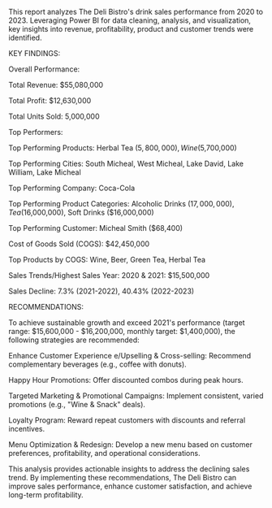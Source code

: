 This report analyzes The Deli Bistro's drink sales performance from 2020 to 2023. Leveraging Power BI for data cleaning, analysis, and visualization, key insights into revenue, profitability, product and customer trends were identified.

KEY FINDINGS:

Overall Performance:

Total Revenue: $55,080,000

Total Profit: $12,630,000

Total Units Sold: 5,000,000

Top Performers:

Top Performing Products: Herbal Tea ($5,800,000), Wine ($5,700,000)

Top Performing Cities: South Micheal, West Micheal, Lake David, Lake William, Lake Micheal

Top Performing Company: Coca-Cola

Top Performing Product Categories: Alcoholic Drinks ($17,000,000), Tea ($16,000,000), Soft Drinks ($16,000,000)

Top Performing Customer: Micheal Smith ($68,400)

Cost of Goods Sold (COGS): $42,450,000

Top Products by COGS: Wine, Beer, Green Tea, Herbal Tea

Sales Trends/Highest Sales Year: 2020 & 2021: $15,500,000

Sales Decline: 7.3% (2021-2022), 40.43% (2022-2023)

RECOMMENDATIONS:

To achieve sustainable growth and exceed 2021's performance (target range: $15,600,000 - $16,200,000, monthly target: $1,400,000), the following strategies are recommended:

Enhance Customer Experience
e/Upselling & Cross-selling: Recommend complementary beverages (e.g., coffee with donuts).

Happy Hour Promotions: Offer discounted combos during peak hours.

Targeted Marketing & Promotional Campaigns: Implement consistent, varied promotions (e.g., "Wine & Snack" deals).

Loyalty Program: Reward repeat 
customers with discounts and referral incentives.

Menu Optimization & Redesign: Develop a new menu based on customer preferences, profitability, and operational considerations.

This analysis provides actionable insights to address the declining sales trend. By implementing these recommendations, The Deli Bistro can improve sales performance, enhance customer satisfaction, and achieve long-term profitability.
